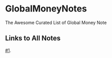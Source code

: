 # GlobalMoneyNotes
The Awesome Curated List of Global Money Note

## Links to All Notes

[#1](https://research-doc.credit-suisse.com/docView?language=ENG&format=PDF&document_id=1048167391&source_id=emrna&serialid=ePoMbkNQvD3cFmVQrLOs4uunEOqBY8SRTC%2bV613VP5c%3d).
